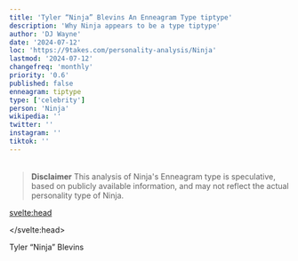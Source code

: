 ```yaml
---
title: 'Tyler “Ninja” Blevins An Enneagram Type tiptype'
description: 'Why Ninja appears to be a type tiptype'
author: 'DJ Wayne'
date: '2024-07-12'
loc: 'https://9takes.com/personality-analysis/Ninja'
lastmod: '2024-07-12'
changefreq: 'monthly'
priority: '0.6'
published: false
enneagram: tiptype
type: ['celebrity']
person: 'Ninja'
wikipedia: ''
twitter: ''
instagram: ''
tiktok: ''
---
```


<!--
    childhood and upbringing
    first big success
    style habits and quirks that relate to their personality type
    stressful moments in their life and how they handled them
    comfort- moments in their life where they are doing well and killing it
-->
<!-- // keywords:  -->

<script>
	// import  PopCard  from "$lib/components/atoms/PopCard.svelte";
import BlogPurpose from '$lib/components/blog/BlogPurpose.svelte'
</script>

<div
	style="display: flex;
    justify-content: center;
    margin: 1rem 0;
	"
>
	<!-- <PopCard
		image={`/types/tiptypes/${'Ninja'}.webp`}
		enneagramType={tiptype}
		showIcon={false}
		displayText="Ninja"
		subtext=""
	/> -->
</div>

> **Disclaimer** This analysis of Ninja's Enneagram type is speculative, based on publicly available information, and may not reflect the actual personality type of Ninja.

<p class="firstLetter"></p>

<svelte:head>

<script type="application/ld+json">

</script>

</svelte:head>

<style lang="scss"></style>

Tyler “Ninja” Blevins
